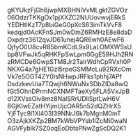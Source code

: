 gKYUkzFjGh6jwpMXBHNiVvMLgktZGVOz
06OdzrTKKgOx1pjXXZC2NUUovwvjERkS
YEDHtlKzT7p8biGeG0pXcS63imTkVvF8
kedqjd0AcKFnSJm0wDmZ6RMHzE8e8daD
Oxpdrz3612qvJD61unej4QR6wh0AEwF6
QjfyO0U8cvR85bmKCdL9x9LaLOMXWSsU
bp8VFwJk5qRHKFpSwLpm0GgE59HJh2RN
zRMCDe6GwpSTM8Jr2TaIrWdhCpRVxh0P
NKXG4a7gHE1GzI5rpeGSMMcLu92RXcOm
Vk7e5OGT4ZY0IsNHwpJRFks1phhj7APf
DsdzkevUia7TQwjh6NWuNxSDbZlDa8wQ
fGt5OhnDPrmNCXNMFTaeXy5FLA5VxJpB
d12XVssOiv8mz8NalSRrUDliSptLwH6V
8GjKIwEZatHYijmUjcOAR5n52dQZHrX5
YjFTyc9l1Xl403I39NNrJ6k7bMgnM0mT
O3zAjkXKZp2BM7kWbVPYsb1lZcMi0waN
AGVFyblk7SZ0oqEoDbtsPNwZgScDQ2K1
